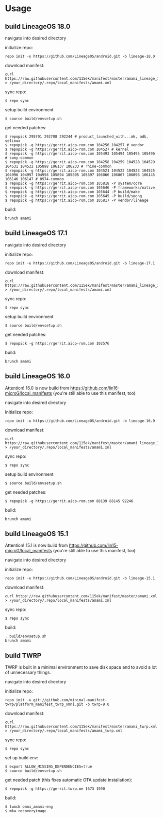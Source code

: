 Usage
=====
build LineageOS 18.0
---------------
navigate into desired directory

initialize repo:

    repo init -u https://github.com/LineageOS/android.git -b lineage-18.0

download manifest:

    curl https://raw.githubusercontent.com/115ek/manifest/master/amami_lineage_18.0.xml > /your_directory/.repo/local_manifests/amami.xml

sync repo:

    $ repo sync

setup build environment

    $ source build/envsetup.sh

get needed patches:

    $ repopick 295701 292788 292244 # product_launched_with...mk, adb, selinux
    $ repopick -g https://gerrit.aicp-rom.com 104256 104257 # vendor
    $ repopick -g https://gerrit.aicp-rom.com 104527 # kernel
    $ repopick -g https://gerrit.aicp-rom.com 105493 105494 105495 105496 # sony-common
    $ repopick -g https://gerrit.aicp-rom.com 104258 104259 104528 104529 104531 104532 105898 106137 106233 # rhine-common
    $ repopick -g https://gerrit.aicp-rom.com 104521 104522 104523 104525 104996 104997 104998 105894 105895 105897 106066 106067 106096 106145 106146 106147 # 8974-common
    $ repopick -g https://gerrit.aicp-rom.com 105818 -P system/core
    $ repopick -g https://gerrit.aicp-rom.com 105646 -P frameworks/native
    $ repopick -g https://gerrit.aicp-rom.com 105644 -P build/make
    $ repopick -g https://gerrit.aicp-rom.com 105645 -P build/soong
    $ repopick -g https://gerrit.aicp-rom.com 105817 -P vendor/lineage

build:

    brunch amami

build LineageOS 17.1
---------------
navigate into desired directory

initialize repo:

    repo init -u https://github.com/LineageOS/android.git -b lineage-17.1

download manifest: 

    curl https://raw.githubusercontent.com/115ek/manifest/master/amami_lineage_17.1.xml > /your_directory/.repo/local_manifests/amami.xml

sync repo:

    $ repo sync

setup build environment

    $ source build/envsetup.sh

get needed patches:

    $ repopick -g https://gerrit.aicp-rom.com 102576

build:

    brunch amami

build LineageOS 16.0
---------------
Attention! 16.0 is now build from https://github.com/lin16-microG/local_manifests
(you're still able to use this manifest, too)

navigate into desired directory

initialize repo:

    repo init -u https://github.com/LineageOS/android.git -b lineage-16.0

download manifest: 

    curl https://raw.githubusercontent.com/115ek/manifest/master/amami_lineage_16.0.xml > /your_directory/.repo/local_manifests/amami.xml

sync repo:

    $ repo sync

setup build environment

    $ source build/envsetup.sh

get needed patches:

    $ repopick -g https://gerrit.aicp-rom.com 88139 88145 92246

build:

    brunch amami

build LineageOS 15.1
---------------
Attention! 15.1 is now build from https://github.com/lin15-microG/local_manifests
(you're still able to use this manifest, too)

navigate into desired directory

initialize repo:

    repo init -u https://github.com/LineageOS/android.git -b lineage-15.1

download manifest: 

    curl https://raw.githubusercontent.com/115ek/manifest/master/amami.xml > /your_directory/.repo/local_manifests/amami.xml

sync repo:

    $ repo sync

build:

    . build/envsetup.sh
    brunch amami

build TWRP
----------
TWRP is built in a minimal environment to save disk space and to avoid a lot of unnecessary things.

navigate into desired directory

initialize repo: 

    repo init -u git://github.com/minimal-manifest-twrp/platform_manifest_twrp_omni.git -b twrp-9.0

download manifest: 

    curl https://raw.githubusercontent.com/115ek/manifest/master/amami_twrp.xml > /your_directory/.repo/local_manifests/amami_twrp.xml

sync repo:

    $ repo sync

set up build env:

    $ export ALLOW_MISSING_DEPENDENCIES=true
    $ source build/envsetup.sh

get needed patch (this fixes automatic OTA update installation):

    $ repopick -g https://gerrit.twrp.me 1673 1990

build:

    $ lunch omni_amami-eng
    $ mka recoveryimage
